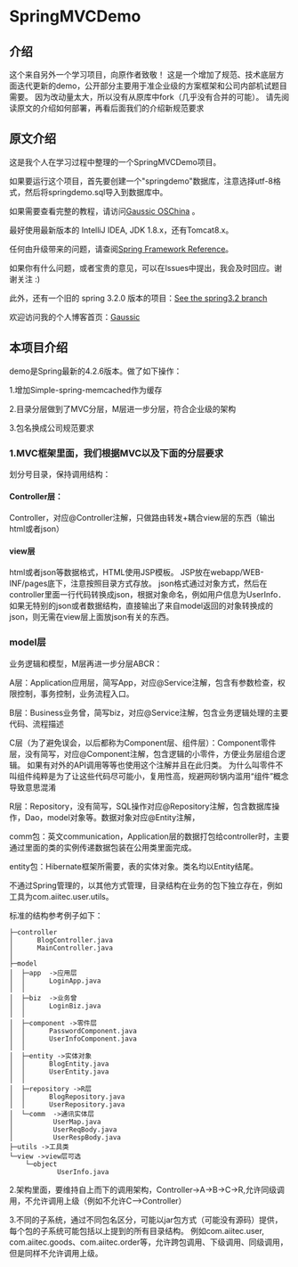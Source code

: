 # SpringMVCDemo

## 介绍
这个来自另外一个学习项目，向原作者致敬！
这是一个增加了规范、技术底层方面迭代更新的demo，公开部分主要用于准企业级的方案框架和公司内部机试题目需要。
因为改动量太大，所以没有从原库中fork（几乎没有合并的可能）。
请先阅读原文的介绍如何部署，再看后面我们的介绍新规范要求

## 原文介绍

这是我个人在学习过程中整理的一个SpringMVCDemo项目。

如果要运行这个项目，首先要创建一个"springdemo"数据库，注意选择utf-8格式，然后将springdemo.sql导入到数据库中。

如果需要查看完整的教程，请访问[Gaussic OSChina](http://my.oschina.net/gaussik/blog/385697) 。

最好使用最新版本的 IntelliJ IDEA, JDK 1.8.x，还有Tomcat8.x。

任何由升级带来的问题，请查阅[Spring Framework Reference](http://docs.spring.io/spring/docs/4.3.0.BUILD-SNAPSHOT/spring-framework-reference/htmlsingle/)。

如果你有什么问题，或者宝贵的意见，可以在Issues中提出，我会及时回应。谢谢关注 :)

此外，还有一个旧的 spring 3.2.0 版本的项目：[See the spring3.2 branch](https://github.com/gaussic/SpringMVCDemo/tree/spring3.2)

欢迎访问我的个人博客首页：[Gaussic](http://gaussic.top)

## 本项目介绍
demo是Spring最新的4.2.6版本。做了如下操作：

1.增加Simple-spring-memcached作为缓存

2.目录分层做到了MVC分层，M层进一步分层，符合企业级的架构

3.包名换成公司规范要求

### 1.MVC框架里面，我们根据MVC以及下面的分层要求

划分号目录，保持调用结构：

#### Controller层：

Controller，对应@Controller注解，只做路由转发+耦合view层的东西（输出html或者json）

#### view层
html或者json等数据格式，HTML使用JSP模板。
JSP放在webapp/WEB-INF/pages底下，注意按照目录方式存放。
json格式通过对象方式，然后在controller里面一行代码转换成json，根据对象命名，例如用户信息为UserInfo．
如果无特别的json或者数据结构，直接输出了来自model返回的对象转换成的json，则无需在view层上面放json有关的东西。


### model层
业务逻辑和模型，M层再进一步分层ABCR：

A层：Application应用层，简写App，对应@Service注解，包含有参数检查，权限控制，事务控制，业务流程入口。

B层：Business业务曾，简写biz，对应@Service注解，包含业务逻辑处理的主要代码、流程描述

C层（为了避免误会，以后都称为Component层、组件层）：Component零件层，没有简写，对应@Component注解，包含逻辑的小零件，方便业务层组合逻辑。
如果有对外的API调用等等也使用这个注解并且在此归类。
为什么叫零件不叫组件纯粹是为了让这些代码尽可能小，复用性高，规避网砂锅内滥用“组件”概念导致意思混淆

R层：Repository，没有简写，SQL操作对应@Repository注解，包含数据库操作，Dao，model对象等。数据对象对应@Entity注解，

comm包：英文communication，Application层的数据打包给controller时，主要通过里面的类的实例传递数据包装在公用类里面完成。

entity包：Hibernate框架所需要，表的实体对象。类名均以Entity结尾。

不通过Spring管理的，以其他方式管理，目录结构在业务的包下独立存在，例如工具为com.aiitec.user.utils。

标准的结构参考例子如下：
```
├─controller
│      BlogController.java
│      MainController.java
│
├─model
│  ├─app  ->应用层
│  │      LoginApp.java
│  │
│  ├─biz  ->业务曾
│  │      LoginBiz.java
│  │
│  ├─component ->零件层
│  │      PasswordComponent.java
│  │      UserInfoComponent.java
│  │
│  ├─entity ->实体对象
│  │      BlogEntity.java
│  │      UserEntity.java
│  │
│  ├─repository ->R层
│  │      BlogRepository.java
│  │      UserRepository.java
│  └─comm  ->通讯实体层
│          UserMap.java
│          UserReqBody.java
│          UserRespBody.java
├─utils ->工具类
└─view ->view层可选
    └─object
            UserInfo.java
```
2.架构里面，要维持自上而下的调用架构，Controller->A->B->C->R,允许同级调用，不允许调用上级（例如不允许C-->Controller）

3.不同的子系统，通过不同包名区分，可能以jar包方式（可能没有源码）提供，每个包的子系统可能包括以上提到的所有目录结构。
例如com.aiitec.user, com.aiitec.goods、com.aiitec.order等，允许跨包调用、下级调用、同级调用，但是同样不允许调用上级。

